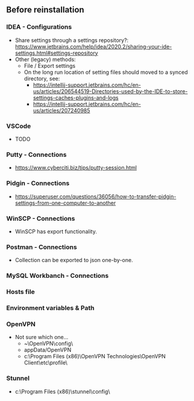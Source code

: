 ## Before reinstallation

### IDEA - Configurations

* Share settings through a settings repository?: https://www.jetbrains.com/help/idea/2020.2/sharing-your-ide-settings.html#settings-repository
* Other (legacy) methods:
  * File / Export settings 
  * On the long run location of setting files should moved to a synced directory, see: 
    * https://intellij-support.jetbrains.com/hc/en-us/articles/206544519-Directories-used-by-the-IDE-to-store-settings-caches-plugins-and-logs
    * https://intellij-support.jetbrains.com/hc/en-us/articles/207240985

### VSCode
 * TODO
 
### Putty - Connections
 * https://www.cyberciti.biz/tips/putty-session.html

### Pidgin - Connections
 * https://superuser.com/questions/36056/how-to-transfer-pidgin-settings-from-one-computer-to-another

### WinSCP - Connections
 * WinSCP has export functionality.

### Postman - Connections
 * Collection can be exported to json one-by-one.

### MySQL Workbanch - Connections

### Hosts file

### Environment variables & Path

### OpenVPN
 * Not sure which one...
   * ~\OpenVPN\config\
   * appData/OpenVPN
   * c:\Program Files (x86)\OpenVPN Technologies\OpenVPN Client\etc\profile\

### Stunnel
 * c:\Program Files (x86)\stunnel\config\